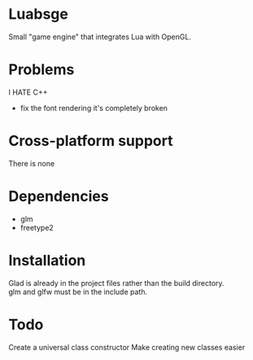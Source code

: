 # Luabsge

Small "game engine" that integrates Lua with OpenGL.<br/>

# Problems

I HATE C++

-   fix the font rendering it's completely broken

# Cross-platform support

There is none

# Dependencies

-   glm
-   freetype2

# Installation

Glad is already in the project files rather than the build directory. <br/>
glm and glfw must be in the include path. <br/>

# Todo

Create a universal class constructor
Make creating new classes easier
